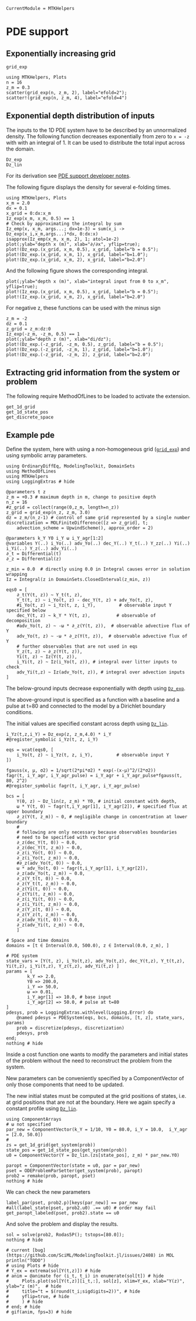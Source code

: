 ```@meta
CurrentModule = MTKHelpers
```

# PDE support

## Exponentially increasing grid

```@docs
grid_exp
```

```@example doc
using MTKHelpers, Plots
n = 16
z_m = 0.3
scatter(grid_exp(n, z_m, 2), label="efold=2");
scatter!(grid_exp(n, z_m, 4), label="efold=4") 
```


## Exponential depth distribution of inputs

The inputs to the 1D PDE system have to be described by an unnormalized density.
The following function decreases exponentially from zero to ``x = -z`` with
with an integral of 1. It can be used to distribute the total input across the domain.

```@docs
Dz_exp
Dz_lin
```

For its derivation see [PDE support developer notes](@ref).

The following figure displays the density for several e-folding times.

```@example Dz_exp
using MTKHelpers, Plots
x_m = 2.0
dx = 0.1
x_grid = 0:dx:x_m
Iz_exp(x_m, x_m, 0.5) == 1
# Check by approximating the integral by sum
Iz_emp(x, x_m, args...; dx=1e-3) = sum(x_i -> Dz_exp(x_i,x_m,args...)*dx, 0:dx:x)
isapprox(Iz_emp(x_m, x_m, 2), 1; atol=1e-2)
plot(;ylab="depth x (m)", xlab="∂/∂x", yflip=true);
plot!(Dz_exp.(x_grid, x_m, 0.5), x_grid, label="b = 0.5");
plot!(Dz_exp.(x_grid, x_m, 1), x_grid, label="b=1.0");
plot!(Dz_exp.(x_grid, x_m, 2), x_grid, label="b=2.0")
```

And the following figure shows the corresponding integral.

```@example Dz_exp
plot(;ylab="depth x (m)", xlab="integral input from 0 to x_m", yflip=true);
plot!(Iz_exp.(x_grid, x_m, 0.5), x_grid, label="b = 0.5");
plot!(Iz_exp.(x_grid, x_m, 2), x_grid, label="b=2.0")
```

For negative z, these functions can be used with the minus sign

```@example Dz_exp
z_m = -2
dz = 0.1
z_grid = z_m:dz:0
Iz_exp(-z_m, -z_m, 0.5) == 1
plot(;ylab="depth z (m)", xlab="di/dz");
plot!(Dz_exp.(-z_grid, -z_m, 0.5), z_grid, label="b = 0.5");
plot!(Dz_exp.(-z_grid, -z_m, 1), z_grid, label="b=1.0");
plot!(Dz_exp.(-z_grid, -z_m, 2), z_grid, label="b=2.0")
```
## Extracting grid information from the system or problem

The following require MethodOfLines to be loaded to activate the extension.
```@docs
get_1d_grid
get_1d_state_pos
get_discrete_space
```

## Example pde

Define the system, here with using a non-homogeneous grid ([`grid_exp`](@ref)) 
and using symbolic array parameters.

```@example pde
using OrdinaryDiffEq, ModelingToolkit, DomainSets
using MethodOfLines
using MTKHelpers
using LoggingExtras # hide

@parameters t z 
z_m = +0.3 # maximum depth in m, change to positive depth
n_z = 16
#z_grid = collect(range(0,z_m, length=n_z))
z_grid = grid_exp(n_z, z_m, 3.0) 
dz = z_m/(n_z-1) # control of same grid represented by a single number
discretization = MOLFiniteDifference([z => z_grid], t;
    advection_scheme = UpwindScheme(), approx_order = 2)

@parameters k_Y Y0 i_Y ω i_Y_agr[1:2] 
@variables Y(..) i_Yo(..) adv_Yo(..) dec_Y(..) Y_t(..) Y_zz(..) Yi(..) i_Yi(..) Y_z(..) adv_Yi(..) 
∂_t = Differential(t)
∂_z = Differential(z)

z_min = 0.0  # directly using 0.0 in Integral causes error in solution wrapping
Iz = Integral(z in DomainSets.ClosedInterval(z_min, z))

eqs0 = [
    ∂_t(Y(t, z)) ~ Y_t(t, z),
    Y_t(t, z) ~ i_Yo(t, z) - dec_Y(t, z) + adv_Yo(t, z),
    #i_Yo(t, z) ~ i_Yz(t, z, i_Y),         # observable input Y specified below
    dec_Y(t, z) ~ k_Y * Y(t, z),          # observable of decomposition 
    #adv_Yo(t, z) ~ -ω * ∂_z(Y(t, z)),  # observable advective flux of Y
    adv_Yo(t, z) ~ -ω * ∂_z(Y(t, z)),  # observable advective flux of Y
    # further observables that are not used in eqs
    Y_z(t, z) ~ ∂_z(Y(t, z)),
    Yi(t, z) ~ Iz(Y(t, z)),
    i_Yi(t, z) ~ Iz(i_Yo(t, z)), # integral over litter inputs to check
    adv_Yi(t,z) ~ Iz(adv_Yo(t, z)), # integral over advection inputs
]
```
The below-ground inputs decrease exponentially with depth using [`Dz_exp`](@ref).

The above-ground input is specified as a function with a baseline and
a pulse at t=80 and connected to the model by a Dirichlet boundary conditions.

The initial values are specified constant across depth using [`Dz_lin`](@ref).

```@example pde; output=false
i_Yz(t,z,i_Y) = Dz_exp(z, z_m,4.0) * i_Y  
#@register_symbolic i_Yz(t, z, i_Y)

eqs = vcat(eqs0, [
    i_Yo(t, z) ~ i_Yz(t, z, i_Y),         # observable input Y
])

fgauss(x, μ, σ2) = 1/sqrt(2*pi*σ2) * exp(-(x-μ)^2/(2*σ2))
fagr(t, i_Y_agr, i_Y_agr_pulse) = i_Y_agr + i_Y_agr_pulse*fgauss(t, 80, 2^2)
#@register_symbolic fagr(t, i_Y_agr, i_Y_agr_pulse)

bcs = [
    Y(0, z) ~ Dz_lin(z, z_m) * Y0, # initial constant with depth,
    ω * Y(t, 0) ~ fagr(t,i_Y_agr[1], i_Y_agr[2]), # specified flux at upper boundary
    ∂_z(Y(t, z_m)) ~ 0, # negligible change in concentration at lower boundary
    #
    # following are only necessary because observables boundaries 
    # need to be specified with vector grid
    ∂_z(dec_Y(t, 0)) ~ 0.0, 
    ∂_z(dec_Y(t, z_m)) ~ 0.0, 
    ∂_z(i_Yo(t, 0)) ~ 0.0, 
    ∂_z(i_Yo(t, z_m)) ~ 0.0, 
    #∂_z(adv_Yo(t, 0)) ~ 0.0, 
    ω * adv_Yo(t, 0) ~ fagr(t,i_Y_agr[1], i_Y_agr[2]), 
    ∂_z(adv_Yo(t, z_m)) ~ 0.0, 
    ∂_z(Y_t(t, 0)) ~ 0.0, 
    ∂_z(Y_t(t, z_m)) ~ 0.0, 
    ∂_z(Yi(t, 0)) ~ 0.0, 
    ∂_z(Yi(t, z_m)) ~ 0.0, 
    ∂_z(i_Yi(t, 0)) ~ 0.0, 
    ∂_z(i_Yi(t, z_m)) ~ 0.0, 
    ∂_z(Y_z(t, 0)) ~ 0.0, 
    ∂_z(Y_z(t, z_m)) ~ 0.0, 
    ∂_z(adv_Yi(t, 0)) ~ 0.0, 
    ∂_z(adv_Yi(t, z_m)) ~ 0.0, 
    ]

# Space and time domains
domains = [t ∈ Interval(0.0, 500.0), z ∈ Interval(0.0, z_m), ]

# PDE system
state_vars = [Y(t, z), i_Yo(t,z), adv_Yo(t,z), dec_Y(t,z), Y_t(t,z), Yi(t,z), i_Yi(t,z), Y_z(t,z), adv_Yi(t,z) ]
params = [
        k_Y => 2.0,
        Y0 => 200.0,
        i_Y => 50.0,
        ω => 0.01,
        i_Y_agr[1] => 10.0, # base input
        i_Y_agr[2] => 50.0, # pulse at t=80       
]
pdesys, prob = LoggingExtras.withlevel(Logging.Error) do 
    @named pdesys = PDESystem(eqs, bcs, domains, [t, z], state_vars, params)
    prob = discretize(pdesys, discretization) 
    pdesys, prob
end; 
nothing # hide
```

Inside a cost function one wants to modify the parameters and initial states
of the problem without the need to reconstruct the problem from the system.

New parameters can be conveniently specified by a ComponentVector of only
those components that need to be updated.

The new initial states must be computed at the grid positions of states, i.e.
at grid positions that are not at the boundary. Here we again
specify a constant profile using [`Dz_lin`](@ref).

```@example pde
using ComponentArrays
# ω not specified
par_new = ComponentVector(k_Y = 1/10, Y0 = 80.0, i_Y = 10.0,  i_Y_agr = [2.0, 50.0]) 
#
zs = get_1d_grid(get_system(prob))
state_pos = get_1d_state_pos(get_system(prob))
u0 = ComponentVector(Y = Dz_lin.(zs[state_pos], z_m) * par_new.Y0)

paropt = ComponentVector(state = u0, par = par_new)
pset = ODEProblemParSetter(get_system(prob), paropt)
prob2 = remake(prob, paropt, pset)
nothing # hide
```

We can check the new parameters

```@example pde
label_par(pset, prob2.p)[keys(par_new)] == par_new
#all(label_state(pset, prob2.u0) .== u0) # order may fail
get_paropt_labeled(pset, prob2).state == u0
```

And solve the problem and display the results.
```@example pde
sol = solve(prob2, Rodas5P(); tstops=[80.0]); 
nothing # hide
```

```@example pde
# current [bug](https://github.com/SciML/ModelingToolkit.jl/issues/2408) in MOL
println("TODO")
# using Plots # hide
# Y_ex = extrema(sol[Y(t,z)]) # hide 
# anim = @animate for (i_t, t_i) in enumerate(sol[t]) # hide
#     Plots.plot(sol[Y(t,z)][i_t,:], sol[z], xlim=Y_ex, xlab="Y(z)", ylab="z (m)",  # hide
#     title="t = $(round(t_i;sigdigits=2))", # hide
#     yflip=true, # hide
#     ) # hide
# end; # hide
# gif(anim, fps=3) # hide
```
